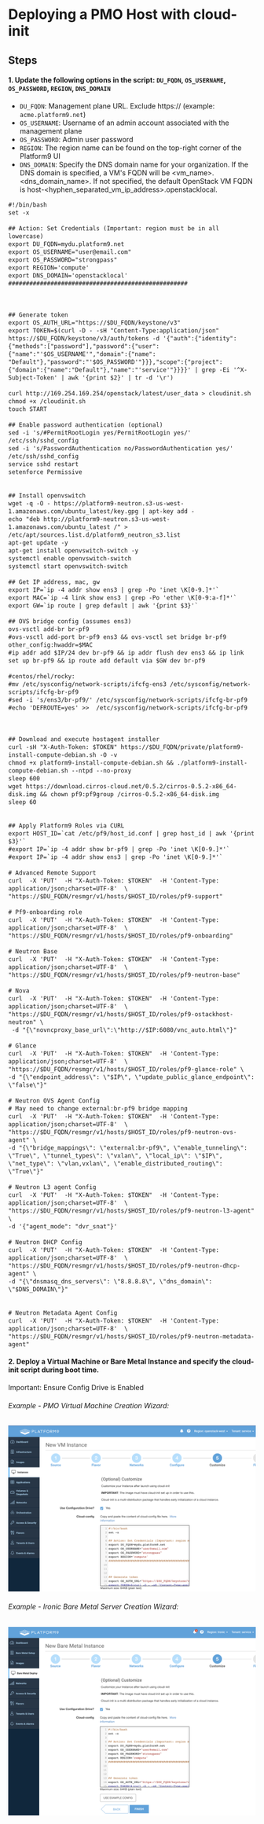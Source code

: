 # Deploying a PMO Host with cloud-init

## Steps

#### 1. Update the following options in the script: `DU_FQDN`, `OS_USERNAME`, `OS_PASSWORD`, `REGION`, `DNS_DOMAIN`
* `DU_FQDN`: Management plane URL. Exclude https:// (example: `acme.platform9.net`)
* `OS_USERNAME`: Username of an admin account associated with the management plane
* `OS_PASSWORD`: Admin user password
*  `REGION`: The region name can be found on the top-right corner of the Platform9 UI
* `DNS_DOMAIN`: Specify the DNS domain name for your organization. If the DNS domain is specified, a VM's FQDN will be <vm_name>.<dns_domain_name>. If not specified, the default OpenStack VM FQDN is host-<hyphen_separated_vm_ip_address>.openstacklocal. 
```
#!/bin/bash
set -x

## Action: Set Credentials (Important: region must be in all lowercase)
export DU_FQDN=mydu.platform9.net
export OS_USERNAME="user@email.com"
export OS_PASSWORD="strongpass"
export REGION='compute'
export DNS_DOMAIN='openstacklocal'
###################################################



## Generate token
export OS_AUTH_URL="https://$DU_FQDN/keystone/v3"
export TOKEN=$(curl -D - -sH "Content-Type:application/json" https://$DU_FQDN/keystone/v3/auth/tokens -d '{"auth":{"identity":{"methods":["password"],"password":{"user":{"name":"'$OS_USERNAME'","domain":{"name": "Default"},"password":"'$OS_PASSWORD'"}}},"scope":{"project":{"domain":{"name":"Default"},"name":"'service'"}}}}' | grep -Ei '^X-Subject-Token' | awk '{print $2}' | tr -d '\r')

curl http://169.254.169.254/openstack/latest/user_data > cloudinit.sh
chmod +x /cloudinit.sh
touch START

## Enable password authentication (optional)
sed -i 's/#PermitRootLogin yes/PermitRootLogin yes/' /etc/ssh/sshd_config
sed -i 's/PasswordAuthentication no/PasswordAuthentication yes/' /etc/ssh/sshd_config
service sshd restart
setenforce Permissive


## Install openvswitch
wget -q -O - https://platform9-neutron.s3-us-west-1.amazonaws.com/ubuntu_latest/key.gpg | apt-key add - 
echo "deb http://platform9-neutron.s3-us-west-1.amazonaws.com/ubuntu_latest /" > /etc/apt/sources.list.d/platform9_neutron_s3.list
apt-get update -y
apt-get install openvswitch-switch -y
systemctl enable openvswitch-switch
systemctl start openvswitch-switch

## Get IP address, mac, gw 
export IP=`ip -4 addr show ens3 | grep -Po 'inet \K[0-9.]*'` 
export MAC=`ip -4 link show ens3 | grep -Po 'ether \K[0-9:a-f]*'`
export GW=`ip route | grep default | awk '{print $3}'`

## OVS bridge config (assumes ens3)
ovs-vsctl add-br br-pf9
#ovs-vsctl add-port br-pf9 ens3 && ovs-vsctl set bridge br-pf9 other_config:hwaddr=$MAC
#ip addr add $IP/24 dev br-pf9 && ip addr flush dev ens3 && ip link set up br-pf9 && ip route add default via $GW dev br-pf9

#centos/rhel/rocky:
#mv /etc/sysconfig/network-scripts/ifcfg-ens3 /etc/sysconfig/network-scripts/ifcfg-br-pf9 
#sed -i 's/ens3/br-pf9/' /etc/sysconfig/network-scripts/ifcfg-br-pf9
#echo 'DEFROUTE=yes' >>  /etc/sysconfig/network-scripts/ifcfg-br-pf9



## Download and execute hostagent installer  
curl -sH "X-Auth-Token: $TOKEN" https://$DU_FQDN/private/platform9-install-compute-debian.sh -O -v
chmod +x platform9-install-compute-debian.sh && ./platform9-install-compute-debian.sh --ntpd --no-proxy
sleep 600
wget https://download.cirros-cloud.net/0.5.2/cirros-0.5.2-x86_64-disk.img && chown pf9:pf9group /cirros-0.5.2-x86_64-disk.img
sleep 60 


## Apply Platform9 Roles via CURL 
export HOST_ID=`cat /etc/pf9/host_id.conf | grep host_id | awk '{print $3}'`
#export IP=`ip -4 addr show br-pf9 | grep -Po 'inet \K[0-9.]*'`
#export IP=`ip -4 addr show ens3 | grep -Po 'inet \K[0-9.]*'`

# Advanced Remote Support
curl  -X 'PUT'  -H "X-Auth-Token: $TOKEN"  -H 'Content-Type: application/json;charset=UTF-8'  \
"https://$DU_FQDN/resmgr/v1/hosts/$HOST_ID/roles/pf9-support"

# Pf9-onboarding role
curl  -X 'PUT'  -H "X-Auth-Token: $TOKEN"  -H 'Content-Type: application/json;charset=UTF-8'  \
"https://$DU_FQDN/resmgr/v1/hosts/$HOST_ID/roles/pf9-onboarding"

# Neutron Base 
curl  -X 'PUT'  -H "X-Auth-Token: $TOKEN"  -H 'Content-Type: application/json;charset=UTF-8'  \
"https://$DU_FQDN/resmgr/v1/hosts/$HOST_ID/roles/pf9-neutron-base"

# Nova
curl  -X 'PUT'  -H "X-Auth-Token: $TOKEN"  -H 'Content-Type: application/json;charset=UTF-8'  \
"https://$DU_FQDN/resmgr/v1/hosts/$HOST_ID/roles/pf9-ostackhost-neutron" \
 -d "{\"novncproxy_base_url\":\"http://$IP:6080/vnc_auto.html\"}"

# Glance
curl  -X 'PUT'  -H "X-Auth-Token: $TOKEN"  -H 'Content-Type: application/json;charset=UTF-8'  \
"https://$DU_FQDN/resmgr/v1/hosts/$HOST_ID/roles/pf9-glance-role" \
-d "{\"endpoint_address\": \"$IP\", \"update_public_glance_endpoint\": \"false\"}"

# Neutron OVS Agent Config
# May need to change external:br-pf9 bridge mapping 
curl  -X 'PUT'  -H "X-Auth-Token: $TOKEN"  -H 'Content-Type: application/json;charset=UTF-8'  \
"https://$DU_FQDN/resmgr/v1/hosts/$HOST_ID/roles/pf9-neutron-ovs-agent" \
-d "{\"bridge_mappings\": \"external:br-pf9\", \"enable_tunneling\": \"True\", \"tunnel_types\": \"vxlan\", \"local_ip\": \"$IP\", \"net_type\": \"vlan,vxlan\", \"enable_distributed_routing\": \"True\"}"

# Neutron L3 agent Config
curl  -X 'PUT'  -H "X-Auth-Token: $TOKEN"  -H 'Content-Type: application/json;charset=UTF-8'  \
"https://$DU_FQDN/resmgr/v1/hosts/$HOST_ID/roles/pf9-neutron-l3-agent" \
-d '{"agent_mode": "dvr_snat"}'

# Neutron DHCP Config
curl  -X 'PUT'  -H "X-Auth-Token: $TOKEN"  -H 'Content-Type: application/json;charset=UTF-8'  \
"https://$DU_FQDN/resmgr/v1/hosts/$HOST_ID/roles/pf9-neutron-dhcp-agent" \
-d "{\"dnsmasq_dns_servers\": \"8.8.8.8\", \"dns_domain\": \"$DNS_DOMAIN\"}"


# Neutron Metadata Agent Config
curl  -X 'PUT'  -H "X-Auth-Token: $TOKEN"  -H 'Content-Type: application/json;charset=UTF-8'  \
"https://$DU_FQDN/resmgr/v1/hosts/$HOST_ID/roles/pf9-neutron-metadata-agent"
```

#### 2. Deploy a Virtual Machine or Bare Metal Instance and specify the cloud-init script during boot time. 
Important: Ensure Config Drive is Enabled

###### Example - PMO Virtual Machine Creation Wizard:
![PMO](virtualmachine.png)

###### Example - Ironic Bare Metal Server Creation Wizard:
![Ironic](baremetal.png)
